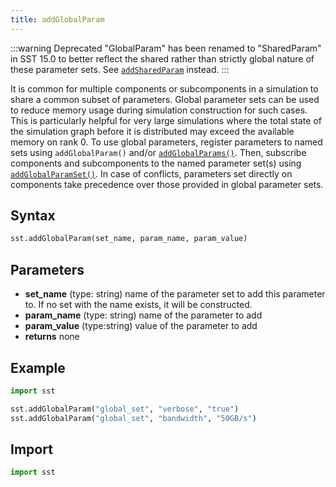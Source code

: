```yaml
---
title: addGlobalParam
---
```


:::warning Deprecated
"GlobalParam" has been renamed to "SharedParam" in SST 15.0 to better reflect the shared rather than strictly global nature of these parameter sets. See [`addSharedParam`](./addSharedParam.md) instead.
::: 

It is common for multiple components or subcomponents in a simulation to share a common subset of parameters. Global parameter sets can be used to reduce memory usage during simulation construction for such cases. This is particularly helpful for very large simulations where the total state of the simulation graph before it is distributed may exceed the available memory on rank 0. To use global parameters, register parameters to named sets using `addGlobalParam()` and/or [`addGlobalParams()`](./addGlobalParams.md). Then, subscribe components and subcomponents to the named parameter set(s) using [`addGlobalParamSet()`](../component/addGlobalParamSet.md). In case of conflicts, parameters set directly on components take precedence over those provided in global parameter sets.

## Syntax
```python
sst.addGlobalParam(set_name, param_name, param_value)
```

## Parameters
* **set_name** (type: string) name of the parameter set to add this parameter to. If no set with the name exists, it will be constructed.
* **param_name** (type: string) name of the parameter to add
* **param_value** (type:string) value of the parameter to add
* **returns** none


## Example

```python
import sst

sst.addGlobalParam("global_set", "verbose", "true")
sst.addGlobalParam("global_set", "bandwidth", "50GB/s")
```

## Import
```python
import sst
```